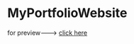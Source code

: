 # MyPortfolioWebsite
for preview---> [click here](https://sairamdondapatii.github.io/MyPortfolioWebsite/inde.html)
